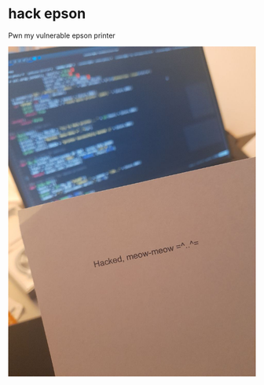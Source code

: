 # hack epson

Pwn my vulnerable epson printer

![meow](./photo_2023-01-04_15-55-20.jpg?raw=true)    
